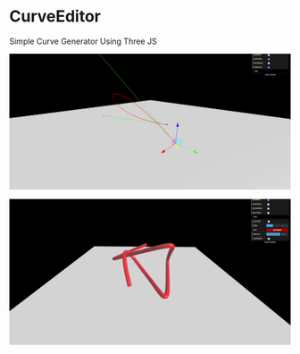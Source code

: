 # CurveEditor

Simple Curve Generator Using Three JS

![CurveGizmo](images/image1.png)

![SkinModifier](images/image2.png)